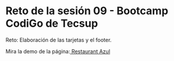 # Reto de la sesión 09 - Bootcamp CodiGo  de Tecsup

Reto: Elaboración de las tarjetas y el footer.

Mira la demo de la página:[ Restaurant Azul](https://raulsr92.github.io/ubiquitous-enigma/)